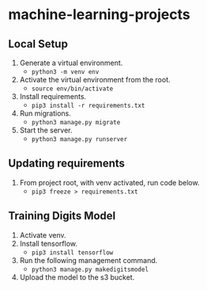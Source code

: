 # machine-learning-projects

## Local Setup

1. Generate a virtual environment.
    - `python3 -m venv env`
2. Activate the virtual environment from the root.
    - `source env/bin/activate`
3. Install requirements.
    - `pip3 install -r requirements.txt`
4. Run migrations.
    - `python3 manage.py migrate`
5. Start the server.
    - `python3 manage.py runserver`

## Updating requirements

1. From project root, with venv activated, run code below.
    - `pip3 freeze > requirements.txt`

## Training Digits Model

1. Activate venv.
2. Install tensorflow.
    - `pip3 install tensorflow`
3. Run the following management command.
    - `python3 manage.py makedigitsmodel`
4. Upload the model to the s3 bucket.